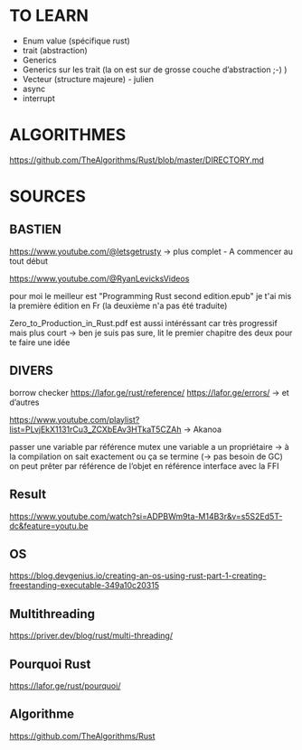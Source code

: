 

# TO LEARN


- Enum value (spécifique rust)
- trait (abstraction)
- Generics 
- Generics sur les trait (la on est sur de grosse couche d’abstraction ;-) )
- Vecteur (structure majeure) - julien 
- async
- interrupt


# ALGORITHMES

https://github.com/TheAlgorithms/Rust/blob/master/DIRECTORY.md


# SOURCES

## BASTIEN

https://www.youtube.com/@letsgetrusty -> plus complet - A commencer au tout début

https://www.youtube.com/@RyanLevicksVideos

pour moi le meilleur est "Programming Rust second edition.epub"
je t'ai mis la première édition en Fr (la deuxième n'a pas été traduite)

Zero_to_Production_in_Rust.pdf est aussi intéréssant car très progressif mais plus court
-> ben je suis pas sure, lit le premier chapitre des deux pour te faire une idée

## DIVERS

borrow checker
https://lafor.ge/rust/reference/
https://lafor.ge/errors/
-> et d’autres

https://www.youtube.com/playlist?list=PLvjEkX1131rCu3_ZCXbEAv3HTkaT5CZAh -> Akanoa


passer une variable par référence
mutex
une variable a un propriétaire -> à la compilation on sait exactement ou ça se termine (-> pas besoin de GC)
on peut prêter par référence de l’objet en référence
interface avec la FFI

## Result
https://www.youtube.com/watch?si=ADPBWm9ta-M14B3r&v=s5S2Ed5T-dc&feature=youtu.be

## OS
https://blog.devgenius.io/creating-an-os-using-rust-part-1-creating-freestanding-executable-349a10c20315


## Multithreading

https://priver.dev/blog/rust/multi-threading/


## Pourquoi Rust

https://lafor.ge/rust/pourquoi/


## Algorithme

https://github.com/TheAlgorithms/Rust